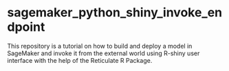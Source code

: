 # sagemaker_python_shiny_invoke_endpoint
This repository is a tutorial on how to build and deploy a model in SageMaker and invoke it from the external world using R-shiny user interface with the help of the Reticulate R Package.
